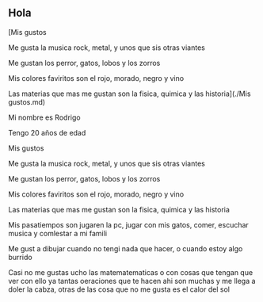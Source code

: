 ## Hola

[Mis gustos

Me gusta la musica rock, metal, y unos que sis otras viantes

Me gustan los perror, gatos, lobos y los zorros

Mis colores faviritos  son el rojo, morado, negro y vino 

Las materias que mas me gustan son la fisica, quimica y las historia](./Mis gustos.md)

Mi nombre es Rodrigo

Tengo 20 años de edad

Mis gustos

Me gusta la musica rock, metal, y unos que sis otras viantes

Me gustan los perror, gatos, lobos y los zorros

Mis colores faviritos  son el rojo, morado, negro y vino 

Las materias que mas me gustan son la fisica, quimica y las historia

Mis pasatiempos son jugaren la pc, jugar con mis gatos, comer, escuchar musica y comlestar a mi famili

Me gust a dibujar cuando no tengi nada que hacer, o cuando estoy algo burrido

Casi no me gustas ucho las matematematicas o con cosas que tengan que ver con ello ya tantas oeraciones que te hacen ahi son muchas y me llega a doler la cabza, otras de las cosa que no me gusta es el calor del sol

